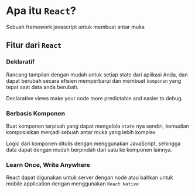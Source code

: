
# Apa itu `React`?

Sebuah framework javascript untuk membuat antar muka

## Fitur dari `React`

### Deklaratif
Rancang tampilan dengan mudah untuk setiap state dari aplikasi Anda, dan dapat berubah secara efisien memperbarui dan membuat `komponen` yang tepat saat data anda berubah.

Declarative views make your code more predictable and easier to debug.

### Berbasis Komponen
Buat komponen terpisah yang dapat mengelola `state` nya sendiri, kemudian komposisikan menjadi sebuah antar muka yang lebih komplex

Logic dari komponen ditulis dengan menggunakan JavaScript, sehingga data dapat dengan mudah berpindah dari satu ke komponen lainnya.

### Learn Once, Write Anywhere
React dapat digunakan untuk server dengan node atau bahkan untuk mobile application dengan menggunakan `React Native`